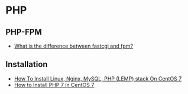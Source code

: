 # PHP

## PHP-FPM
* [What is the difference between fastcgi and fpm?](https://stackoverflow.com/questions/4526242/what-is-the-difference-between-fastcgi-and-fpm)

## Installation
* [How To Install Linux, Nginx, MySQL, PHP (LEMP) stack On CentOS 7](https://www.digitalocean.com/community/tutorials/how-to-install-linux-nginx-mysql-php-lemp-stack-on-centos-7)
* [How to Install PHP 7 in CentOS 7](https://www.tecmint.com/install-php-7-in-centos-7/)
